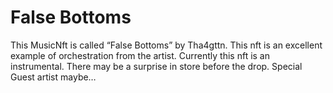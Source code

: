 # False Bottoms

This MusicNft is called “False Bottoms” by Tha4gttn. This nft is an excellent example of orchestration from the artist. Currently this nft is an instrumental. There may be a surprise in store before the drop. Special Guest artist maybe…

